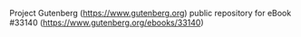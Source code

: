 Project Gutenberg (https://www.gutenberg.org) public repository for eBook #33140 (https://www.gutenberg.org/ebooks/33140)
